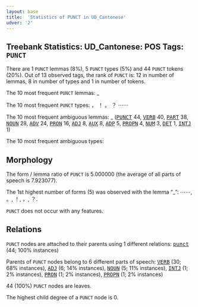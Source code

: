 ```yaml
---
layout: base
title:  'Statistics of PUNCT in UD_Cantonese'
udver: '2'
---
```


## Treebank Statistics: UD_Cantonese: POS Tags: `PUNCT`

There are 1 `PUNCT` lemmas (8%), 5 `PUNCT` types (5%) and 44 `PUNCT` tokens (20%).
Out of 13 observed tags, the rank of `PUNCT` is: 12 in number of lemmas, 8 in number of types and 1 in number of tokens.

The 10 most frequent `PUNCT` lemmas: _

The 10 most frequent `PUNCT` types:  ， ！ 。 ？ ⋯⋯

The 10 most frequent ambiguous lemmas: _ (<tt><a href="yue-pos-PUNCT.html">PUNCT</a></tt> 44, <tt><a href="yue-pos-VERB.html">VERB</a></tt> 40, <tt><a href="yue-pos-PART.html">PART</a></tt> 38, <tt><a href="yue-pos-NOUN.html">NOUN</a></tt> 28, <tt><a href="yue-pos-ADV.html">ADV</a></tt> 24, <tt><a href="yue-pos-PRON.html">PRON</a></tt> 16, <tt><a href="yue-pos-ADJ.html">ADJ</a></tt> 8, <tt><a href="yue-pos-AUX.html">AUX</a></tt> 8, <tt><a href="yue-pos-ADP.html">ADP</a></tt> 5, <tt><a href="yue-pos-PROPN.html">PROPN</a></tt> 4, <tt><a href="yue-pos-NUM.html">NUM</a></tt> 3, <tt><a href="yue-pos-DET.html">DET</a></tt> 1, <tt><a href="yue-pos-INTJ.html">INTJ</a></tt> 1)

The 10 most frequent ambiguous types:  



## Morphology

The form / lemma ratio of `PUNCT` is 5.000000 (the average of all parts of speech is 7.923077).

The 1st highest number of forms (5) was observed with the lemma “_”: ⋯⋯, 。, ！, ，, ？.

`PUNCT` does not occur with any features.


## Relations

`PUNCT` nodes are attached to their parents using 1 different relations: <tt><a href="yue-dep-punct.html">punct</a></tt> (44; 100% instances)

Parents of `PUNCT` nodes belong to 6 different parts of speech: <tt><a href="yue-pos-VERB.html">VERB</a></tt> (30; 68% instances), <tt><a href="yue-pos-ADJ.html">ADJ</a></tt> (6; 14% instances), <tt><a href="yue-pos-NOUN.html">NOUN</a></tt> (5; 11% instances), <tt><a href="yue-pos-INTJ.html">INTJ</a></tt> (1; 2% instances), <tt><a href="yue-pos-PRON.html">PRON</a></tt> (1; 2% instances), <tt><a href="yue-pos-PROPN.html">PROPN</a></tt> (1; 2% instances)

44 (100%) `PUNCT` nodes are leaves.

The highest child degree of a `PUNCT` node is 0.

